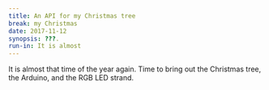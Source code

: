 ```yaml
---
title: An API for my Christmas tree
break: my Christmas
date: 2017-11-12
synopsis: ???.
run-in: It is almost
---
```


It is almost that time of the year again.
Time to bring out the Christmas tree,
the Arduino, and the RGB LED strand.
